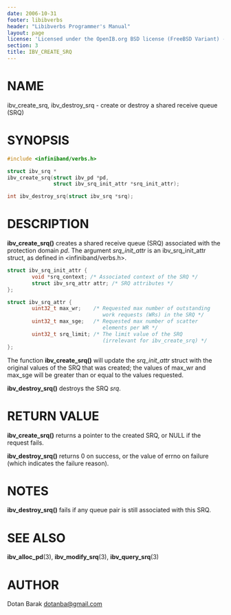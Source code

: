 ```yaml
---
date: 2006-10-31
footer: libibverbs
header: "Libibverbs Programmer's Manual"
layout: page
license: 'Licensed under the OpenIB.org BSD license (FreeBSD Variant) - See COPYING.md'
section: 3
title: IBV_CREATE_SRQ
---
```


# NAME

ibv_create_srq, ibv_destroy_srq - create or destroy a shared receive queue
(SRQ)

# SYNOPSIS

```c
#include <infiniband/verbs.h>

struct ibv_srq *
ibv_create_srq(struct ibv_pd *pd,
               struct ibv_srq_init_attr *srq_init_attr);

int ibv_destroy_srq(struct ibv_srq *srq);
```

# DESCRIPTION

**ibv_create_srq()** creates a shared receive queue (SRQ) associated with the
protection domain *pd*. The argument *srq_init_attr* is an ibv_srq_init_attr
struct, as defined in <infiniband/verbs.h>.


```c
struct ibv_srq_init_attr {
        void *srq_context; /* Associated context of the SRQ */
        struct ibv_srq_attr attr; /* SRQ attributes */
};

struct ibv_srq_attr {
        uint32_t max_wr;    /* Requested max number of outstanding
                               work requests (WRs) in the SRQ */
        uint32_t max_sge;   /* Requested max number of scatter
                               elements per WR */
        uint32_t srq_limit; /* The limit value of the SRQ
                               (irrelevant for ibv_create_srq) */
};
```


The function **ibv_create_srq()** will update the *srq_init_attr* struct with
the original values of the SRQ that was created; the values of max_wr and
max_sge will be greater than or equal to the values requested.

**ibv_destroy_srq()** destroys the SRQ *srq*.

# RETURN VALUE

**ibv_create_srq()** returns a pointer to the created SRQ, or NULL if the
request fails.

**ibv_destroy_srq()** returns 0 on success, or the value of errno on failure
(which indicates the failure reason).

# NOTES

**ibv_destroy_srq()** fails if any queue pair is still associated with this
SRQ.

# SEE ALSO

**ibv_alloc_pd**(3),
**ibv_modify_srq**(3),
**ibv_query_srq**(3)

# AUTHOR

Dotan Barak <dotanba@gmail.com>
